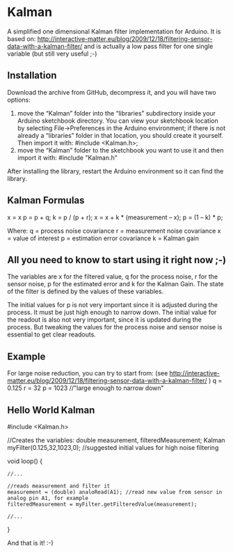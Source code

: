 Kalman
======

A simplified one dimensional Kalman filter implementation for Arduino.
It is based on: http://interactive-matter.eu/blog/2009/12/18/filtering-sensor-data-with-a-kalman-filter/ and is actually a low pass filter for one single variable (but still very useful ;-)

Installation
------------

Download the archive from GitHub, decompress it, and you will have two options:
1) move the “Kalman” folder into the “libraries” subdirectory inside your Arduino sketchbook directory. You can view your sketchbook location by selecting File→Preferences in the Arduino environment; if there is not already a “libraries” folder in that location, you should create it yourself. Then import it with: #include <Kalman.h>;
2) move the “Kalman” folder to the sketchbook you want to use it and then import it with: #include "Kalman.h"

After installing the library, restart the Arduino environment so it can find the library.

Kalman Formulas
---------------

x = x
p = p + q;
k = p / (p + r);
x = x + k * (measurement – x);
p = (1 – k) * p;

Where:
q = process noise covariance
r = measurement noise covariance
x = value of interest
p = estimation error covariance
k = Kalman gain

All you need to know to start using it right now ;-)
----------------------------------------------------

The variables are x for the filtered value, q for the process noise, r for the sensor noise, p for the estimated error and k for the Kalman Gain. 
The state of the filter is defined by the values of these variables.
         
The initial values for p is not very important since it is adjusted during the process. It must be just high enough to narrow down.
The initial value for the readout is also not very important, since it is updated during the process.
But tweaking the values for the process noise and sensor noise is essential to get clear readouts.

Example
-------
         
For large noise reduction, you can try to start from: (see http://interactive-matter.eu/blog/2009/12/18/filtering-sensor-data-with-a-kalman-filter/ )
q = 0.125
r = 32
p = 1023 //"large enough to narrow down"

Hello World Kalman
------------------

#include <Kalman.h>

//Creates the variables:
double measurement, filteredMeasurement;
Kalman myFilter(0.125,32,1023,0); //suggested initial values for high noise filtering

void loop() {

	//...
	
	//reads measurement and filter it
	measurement = (double) analoRead(A1); //read new value from sensor in analog pin A1, for example
	filteredMeasurement = myFilter.getFilteredValue(measurement);
	
	//...
}

And that is it! :-)


